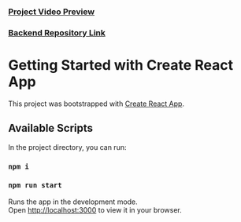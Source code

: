 ### [Project Video Preview](https://drive.google.com/file/d/19tL5sdxHuzSOdOBYrfsg9uGLD-cqf4SL/view?usp=sharing)

### [Backend Repository Link](https://github.com/fizaayesha/food-delivery-backend)

# Getting Started with Create React App

This project was bootstrapped with [Create React App](https://github.com/facebook/create-react-app).

## Available Scripts

In the project directory, you can run:

### `npm i`
### `npm run start`

Runs the app in the development mode.\
Open [http://localhost:3000](http://localhost:3000) to view it in your browser.
